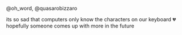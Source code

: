 @oh_word, @quasarobizzaro

its so sad that computers only know the characters on our keyboard 💔 hopefully someone comes up with more in the future
